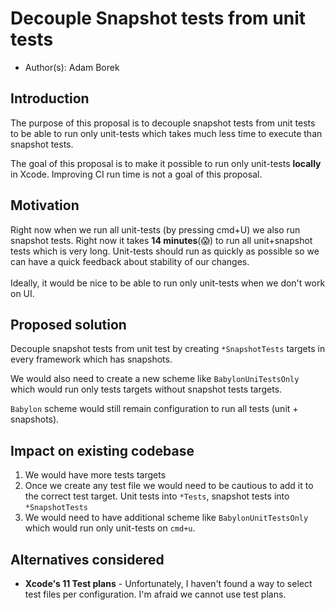 # Decouple Snapshot tests from unit tests
* Author(s): Adam Borek

## Introduction
The purpose of this proposal is to decouple snapshot tests from unit tests to be able to run only unit-tests which takes much less time to execute than snapshot tests.

The goal of this proposal is to make it possible to run only unit-tests **locally** in Xcode. Improving CI run time is not a goal of this proposal.

## Motivation
Right now when we run all unit-tests (by pressing cmd+U) we also run snapshot tests. Right now it takes **14 minutes**(😱) to run all unit+snapshot tests which is very long. Unit-tests should run as quickly as possible so we can have a quick feedback about stability of our changes.\
\
Ideally, it would be nice to be able to run only unit-tests when we don't work on UI.

## Proposed solution
Decouple snapshot tests from unit test by creating `*SnapshotTests` targets in every framework which has snapshots.

We would also need to create a new scheme like `BabylonUniTestsOnly` which would run only tests targets without snapshot tests targets.

`Babylon` scheme would still remain configuration to run all tests (unit + snapshots).

## Impact on existing codebase

1. We would have more tests targets
2. Once we create any test file we would need to be cautious to add it to the correct test target. Unit tests into `*Tests`, snapshot tests into `*SnapshotTests`
3. We would need to have additional scheme like `BabylonUnitTestsOnly` which would run only unit-tests on `cmd+u`.

## Alternatives considered

- **Xcode's 11 Test plans** - Unfortunately, I haven't found a way to select test files per configuration. I'm afraid we cannot use test plans.



